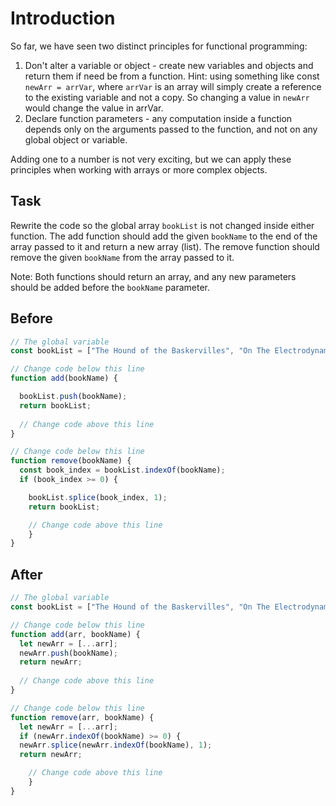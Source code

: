 # Introduction

So far, we have seen two distinct principles for functional programming:

1. Don't alter a variable or object - create new variables and objects and return them if need be from a function. Hint: using something like const `newArr = arrVar`, where `arrVar` is an array will simply create a reference to the existing variable and not a copy. So changing a value in `newArr` would change the value in arrVar.
2. Declare function parameters - any computation inside a function depends only on the arguments passed to the function, and not on any global object or variable.

Adding one to a number is not very exciting, but we can apply these principles when working with arrays or more complex objects.

## Task 

Rewrite the code so the global array `bookList` is not changed inside either function. The add function should add the given `bookName` to the end of the array passed to it and return a new array (list). The remove function should remove the given `bookName` from the array passed to it.

Note: Both functions should return an array, and any new parameters should be added before the `bookName` parameter.

## Before

```javascript
// The global variable
const bookList = ["The Hound of the Baskervilles", "On The Electrodynamics of Moving Bodies", "Philosophiæ Naturalis Principia Mathematica", "Disquisitiones Arithmeticae"];

// Change code below this line
function add(bookName) {

  bookList.push(bookName);
  return bookList;
  
  // Change code above this line
}

// Change code below this line
function remove(bookName) {
  const book_index = bookList.indexOf(bookName);
  if (book_index >= 0) {

    bookList.splice(book_index, 1);
    return bookList;

    // Change code above this line
    }
}
```

## After

```javascript
// The global variable
const bookList = ["The Hound of the Baskervilles", "On The Electrodynamics of Moving Bodies", "Philosophiæ Naturalis Principia Mathematica", "Disquisitiones Arithmeticae"];

// Change code below this line
function add(arr, bookName) {
  let newArr = [...arr];
  newArr.push(bookName);
  return newArr;
  
  // Change code above this line
}

// Change code below this line
function remove(arr, bookName) {
  let newArr = [...arr];
  if (newArr.indexOf(bookName) >= 0) {
  newArr.splice(newArr.indexOf(bookName), 1);
  return newArr;

    // Change code above this line
    }
}
```

